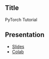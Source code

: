 ## Title

PyTorch Tutorial

## Presentation

* [Slides](slides.pdf)
* [Colab](https://colab.research.google.com/drive/1RrBmordZnCIFH22-WEGMC-FwcCjL-rB5)
